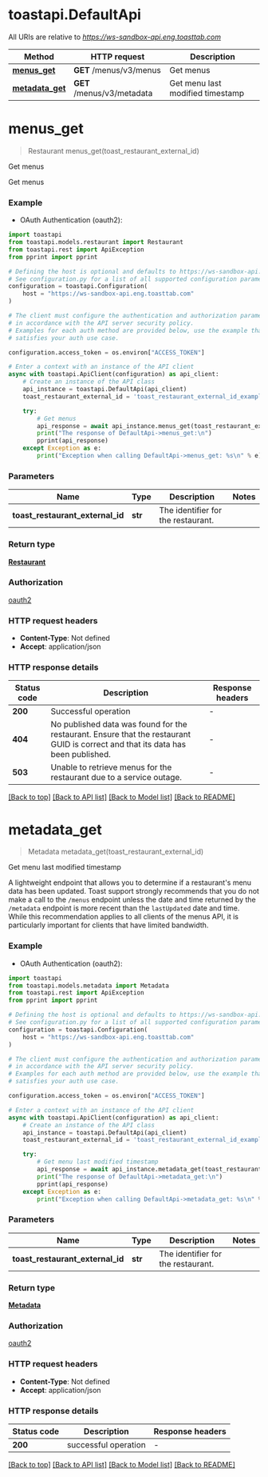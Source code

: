 # toastapi.DefaultApi

All URIs are relative to *https://ws-sandbox-api.eng.toasttab.com*

Method | HTTP request | Description
------------- | ------------- | -------------
[**menus_get**](DefaultApi.md#menus_get) | **GET** /menus/v3/menus | Get menus
[**metadata_get**](DefaultApi.md#metadata_get) | **GET** /menus/v3/metadata | Get menu last modified timestamp 


# **menus_get**
> Restaurant menus_get(toast_restaurant_external_id)

Get menus

Get menus


### Example

* OAuth Authentication (oauth2):

```python
import toastapi
from toastapi.models.restaurant import Restaurant
from toastapi.rest import ApiException
from pprint import pprint

# Defining the host is optional and defaults to https://ws-sandbox-api.eng.toasttab.com
# See configuration.py for a list of all supported configuration parameters.
configuration = toastapi.Configuration(
    host = "https://ws-sandbox-api.eng.toasttab.com"
)

# The client must configure the authentication and authorization parameters
# in accordance with the API server security policy.
# Examples for each auth method are provided below, use the example that
# satisfies your auth use case.

configuration.access_token = os.environ["ACCESS_TOKEN"]

# Enter a context with an instance of the API client
async with toastapi.ApiClient(configuration) as api_client:
    # Create an instance of the API class
    api_instance = toastapi.DefaultApi(api_client)
    toast_restaurant_external_id = 'toast_restaurant_external_id_example' # str | The identifier for the restaurant.

    try:
        # Get menus
        api_response = await api_instance.menus_get(toast_restaurant_external_id)
        print("The response of DefaultApi->menus_get:\n")
        pprint(api_response)
    except Exception as e:
        print("Exception when calling DefaultApi->menus_get: %s\n" % e)
```



### Parameters


Name | Type | Description  | Notes
------------- | ------------- | ------------- | -------------
 **toast_restaurant_external_id** | **str**| The identifier for the restaurant. | 

### Return type

[**Restaurant**](Restaurant.md)

### Authorization

[oauth2](../README.md#oauth2)

### HTTP request headers

 - **Content-Type**: Not defined
 - **Accept**: application/json

### HTTP response details

| Status code | Description | Response headers |
|-------------|-------------|------------------|
**200** | Successful operation |  -  |
**404** | No published data was found for the restaurant. Ensure that the restaurant GUID is correct and that its data has been published. |  -  |
**503** | Unable to retrieve menus for the restaurant due to a service outage. |  -  |

[[Back to top]](#) [[Back to API list]](../README.md#documentation-for-api-endpoints) [[Back to Model list]](../README.md#documentation-for-models) [[Back to README]](../README.md)

# **metadata_get**
> Metadata metadata_get(toast_restaurant_external_id)

Get menu last modified timestamp 

A lightweight endpoint that allows you to determine if a restaurant's menu data has been updated. Toast support strongly recommends that you do not make a call to the `/menus` endpoint unless the date and time returned by the `/metadata` endpoint is more recent than the `lastUpdated` date and time. While this recommendation applies to all clients of the menus API, it is particularly important for clients that have limited bandwidth.


### Example

* OAuth Authentication (oauth2):

```python
import toastapi
from toastapi.models.metadata import Metadata
from toastapi.rest import ApiException
from pprint import pprint

# Defining the host is optional and defaults to https://ws-sandbox-api.eng.toasttab.com
# See configuration.py for a list of all supported configuration parameters.
configuration = toastapi.Configuration(
    host = "https://ws-sandbox-api.eng.toasttab.com"
)

# The client must configure the authentication and authorization parameters
# in accordance with the API server security policy.
# Examples for each auth method are provided below, use the example that
# satisfies your auth use case.

configuration.access_token = os.environ["ACCESS_TOKEN"]

# Enter a context with an instance of the API client
async with toastapi.ApiClient(configuration) as api_client:
    # Create an instance of the API class
    api_instance = toastapi.DefaultApi(api_client)
    toast_restaurant_external_id = 'toast_restaurant_external_id_example' # str | The identifier for the restaurant.

    try:
        # Get menu last modified timestamp 
        api_response = await api_instance.metadata_get(toast_restaurant_external_id)
        print("The response of DefaultApi->metadata_get:\n")
        pprint(api_response)
    except Exception as e:
        print("Exception when calling DefaultApi->metadata_get: %s\n" % e)
```



### Parameters


Name | Type | Description  | Notes
------------- | ------------- | ------------- | -------------
 **toast_restaurant_external_id** | **str**| The identifier for the restaurant. | 

### Return type

[**Metadata**](Metadata.md)

### Authorization

[oauth2](../README.md#oauth2)

### HTTP request headers

 - **Content-Type**: Not defined
 - **Accept**: application/json

### HTTP response details

| Status code | Description | Response headers |
|-------------|-------------|------------------|
**200** | successful operation |  -  |

[[Back to top]](#) [[Back to API list]](../README.md#documentation-for-api-endpoints) [[Back to Model list]](../README.md#documentation-for-models) [[Back to README]](../README.md)

